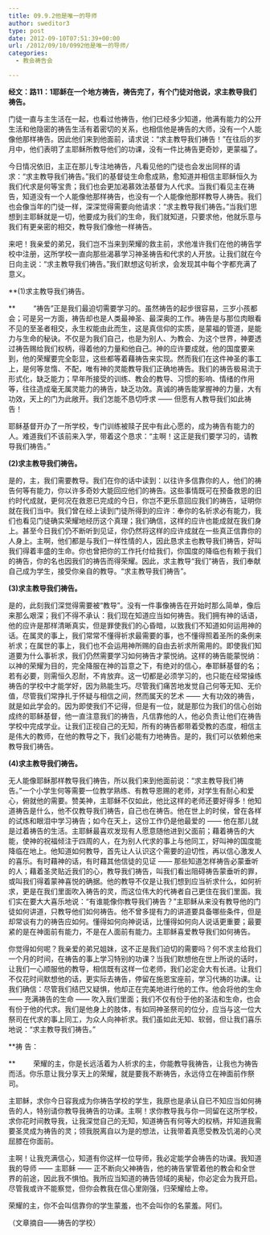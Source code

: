 ```yaml
---
title: 09.9.2他是唯一的导师
author: sweditor3
type: post
date: 2012-09-10T07:51:39+00:00
url: /2012/09/10/0992他是唯一的导师/
categories:
  - 教会祷告会

---
```

**经文：路11：1耶稣在一个地方祷告，祷告完了，有个门徒对他说，求主教导我们祷告。**
  
门徒一直与主生活在一起，也看过他祷告，他们已经多少知道，他满有能力的公开生活和他隐密的祷告生活有着密切的关系，也相信他是祷告的大师，没有一个人能像他那样祷告。因此他们来到他面前，请求说：“求主教导我们祷告！”在往后的岁月中，他们表明了主耶稣所教导他们的功课，没有一件比祷告更奇妙，更蒙福了。
  
今日情况依旧，主正在那儿专注地祷告，凡看见他的门徒也会发出同样的请求：“求主教导我们祷告。”我们的基督徒生命愈成熟，愈知道并相信主耶稣恒久为我们代求是何等宝贵；我们也会更加渴慕效法基督为人代求。当我们看见主在祷告，知道没有一个人能像他那样祷告，也没有一个人能像他那样教导人祷告。我们也会像当年的门徒一样，深深觉得需要向他请求：“求主教导我们祷告。”当我们思想到主耶稣就是一切，他要成为我们的生命，我们就知道，只要求他，他就乐意与我们有更亲密的相交，教导我们像他一样祷告。
  
来吧！我亲爱的弟兄，我们岂不当来到荣耀的救主前，求他准许我们在他的祷告学校中注册，这所学校一直向那些渴慕学习神圣祷告和代求的人开放。让我们就在今日向主说：“求主教导我们祷告。”我们默想这句祈求，会发现其中每个字都充满了意义。
  
**(1)求主教导我们祷告。
  
**         “祷告”正是我们最迫切需要学习的。虽然祷告的起步很容易，三岁小孩都会；可是另一方面，祷告却也是人类最神圣、最深奥的工作。祷告是与那位肉眼看不见的至圣者相交，永生权能由此而生，这是真信仰的实质，是蒙福的管道，是能力与生命的秘诀。不仅是为我们自己，也是为别人、为教会、为这个世界，神要透过祷告赐给我们权柄，得着他的力量和他自己。神的应许要成就，他的国度要来到，他的荣耀要完全彰显，这些都等着藉祷告来实现。然而我们在这件神圣的事工上，是何等怠惰、不配，唯有神的灵能教导我们正确地祷告。我们的祷告极易流于形式化，缺乏能力；早年所接受的训练、教会的教导、习惯的影响、情绪的作用等，往往造成毫无属灵能力的祷告，缺乏功效。真诚的祷告能掌握神的力量，大有功效，天上的门为此敞开。我们怎能不恳切呼求 —— 但愿有人教导我们如此祷告！
  
耶稣基督开办了一所学校，专门训练被赎子民中有此心愿的，成为祷告有能力的人。难道我们不该前来入学，带着这个恳求：“主啊！这正是我们要学习的，请教导我们祷告。”
  
**(2)求主教导我们祷告。**
  
是的，主，我们需要教导。我们在你的话中读到：以往许多信靠你的人，他们的祷告何等有能力，你以许多奇妙大能回应他们的祷告。这些事情既可在预备救恩的旧约时代成就，更何况在救恩已完成的今日，你岂不更乐意回应我们的祷告，证明你就在我们当中。我们曾在经上读到门徒所得到的应许：奉你的名祈求必有能力，我们也看见门徒确实荣耀地经历这个真理；我们确信，这样的应许也能成就在我们身上。甚至今日我们仍不断听到见证，你仍然将这样的应许成就在一些真正信靠你的人身上。主啊，他们都是与我们一样性情的人，因此恳求主也教导我们祷告，好叫我们得着丰盛的生命。你也曾把你的工作托付给我们，你国度的降临也有赖于我们的祷告，你的名也因我们的祷告而得荣耀。因此，求主教导“我们”祷告，我们奉献自己成为学生，接受你亲自的教导。“求主教导我们祷告”。
  
**(3)求主教导我们祷告。**
  
是的，此刻我们深觉得需要被“教导”。没有一件事像祷告在开始时那么简单，像后来那么艰深；我们不得不承认：我们现在知道应当如何祷告。我们拥有神的话语，他的应许是那样清晰真实，但是罪使我们的心昏暗，以致我们不知道如何运用神的话。在属灵的事上，我们常常不懂得祈求最需要的事，也不懂得照着圣所的条例来祈求；在属世的事上，我们也不会运用神所赐的自由去祈求所需用的。即使我们知道要为什么事祈求，我们仍然需要学习如何祷告才蒙悦纳。这样的祷告能蒙悦纳：以神的荣耀为目的，完全降服在神的旨意之下，有绝对的信心，奉耶稣基督的名；若有必要，则需恒久忍耐，不肯放弃。这一切都是必须学习的，也只能在经常操练祷告的学校中才能学好，因为熟能生巧。尽管我们痛苦地发觉自己何等无知、无价值，尽管我们常挣扎于怀疑与相信之间，然而属天的艺术 —— 大有功效的祷告，就是如此学会的。因为即使我们不记得，但是有一位，就是那位为我们的信心创始成终的耶稣基督，他一直注意我们的祷告，凡信靠他的人，他必负责让他们在祷告学校中完成学业。让我们正视自己的无知，所有的祷告都带着受教的态度，相信主是伟大的教师，在他的教导之下，我们必能有力地祷告。是的，我们可以依赖他来教导我们祷告。
  
**(4)求主教导我们祷告。**
  
无人能像耶稣那样教导我们祷告，所以我们来到他面前说：“求主教导我们祷告。”一个小学生何等需要一位教学熟练、有教导恩赐的老师，对学生有耐心和爱心，俯就他的需要。赞美神，主耶稣不仅如此，他比这样的老师还要好得多！他知道祷告是什么，他不仅教导我们祷告，自己也在祷告。他在世上的时侯，曾在各样的试炼和眼泪中学习祷告；如今在天上，这份工作仍是他最爱的 —— 他在那儿就是过着祷告的生活。主耶稣最喜欢发现有人愿意随他进到父面前；藉着祷告的大能，使神的祝福倾注于四周的人，在为别人代求的事上与他同工，好叫神的国度能降临在地上。他知道如何教导，首先让人认识这个需要的迫切性，再以信心激发人的喜乐。有时藉神的话，有时藉其他信徒的见证 —— 那些知道怎样祷告必蒙垂听的人；藉着圣灵贴近我们的心，教导我们祷告，叫我们看出阻碍祷告蒙垂听的罪，或叫我们得着蒙神喜悦的确据。他的教导不仅是让我们想到应当祈求什么，如何祈求，更是在我们里面吹入祷告的灵，而这位伟大的代祷者自己更住在我们里面。我们实在要大大喜乐地说：“有谁能像你教导我们祷告？”主耶稣从来没有教导他的门徒如何讲道，只教导他们如何祷告。他不曾多提有力的讲道要具备哪些条件，但是却常谈有力的祷告应如何。懂得如何向神说话，比懂得如何向人说话更重要；最要紧的是在神面前有能力，不是在人面前有能力。主耶稣喜爱教导我们如何祷告。
  
你觉得如何呢？我亲爱的弟兄姐妹，这不正是我们迫切的需要吗？何不求主给我们一个月的时间，在祷告的事上学习特别的功课？当我们默想他在世上所说的话时，让我们一心顺服他的教导，相信既有这样一位老师，我们必定会大有长进。让我们不仅花时间默想他的话，更实际去祷告，停留在施恩宝座前，学习代祷的功课。让我们确信：尽管我们结巴又疑惧，他却正在完美地进行他的工作。他会将他的生命 —— 充满祷告的生命 —— 吹入我们里面；我们不仅有份于他的圣洁和生命，也会有份于他的代求。我们是他身上的肢体，有如同神圣祭司的位分，应当与这一位大祭司在代求的事上同工，为众人向神祈求。我们虽如此无知、软弱，但让我们喜乐地说：“求主教导我们祷告。”
  
**祷 告：
  
**         荣耀的主，你是长远活着为人祈求的主，你能教导我祷告，让我也为祷告而活。你乐意让我分享天上的荣耀，就是要我不断祷告，永远侍立在神面前作祭司。
  
主耶稣，求你今日容我成为你祷告学校的学生，我原也是承认自已不知应当如何祷告的人，特别请你教导我祷告的功课。主啊！求你教导我与你一同留在这所学校，求你花时间教导我，让我深觉自己的无知，知道祷告有何等大的权柄，并知道我需要圣灵成为祷告的灵；领我脱离自以为是的想法，让我带着真愿受教及饥渴的心灵屈膝在你面前。
  
主啊！让我充满信心，知道有你这样一位导师，我必定能学会祷告的功课。我知道我的导师 —— 主耶稣 —— 正不断向父神祷告，他的祷告掌管着他的教会和全世界的前途，因此我不惧怕。我所应当知道的祷告领域的奥秘，你必定会为我开启。尽管我或许不能察觉，但你会教我在信心里刚强，归荣耀给上帝。
  
荣耀的主，你不会叫信靠你的学生蒙羞，也不会叫你的名蒙羞。阿们。

（文章摘自——祷告的学校）